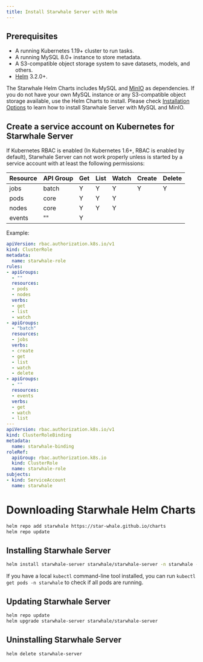 ```yaml
---
title: Install Starwhale Server with Helm
---
```


## Prerequisites

* A running Kubernetes 1.19+ cluster to run tasks.
* A running MySQL 8.0+ instance to store metadata.
* A S3-compatible object storage system to save datasets, models, and others.
* [Helm](https://helm.sh) 3.2.0+.

The Starwhale Helm Charts includes MySQL and [MinIO](https://min.io/) as dependencies. If you do not have your own MySQL instance or any S3-compatible object storage available, use the Helm Charts to install. Please check [Installation Options](#installation-options) to learn how to install Starwhale Server with MySQL and MinIO.

## Create a service account on Kubernetes for Starwhale Server

If Kubernetes RBAC is enabled (In Kubernetes 1.6+, RBAC is enabled by default), Starwhale Server can not work properly unless is started by a service account with at least the following permissions:

| Resource | API Group | Get | List | Watch | Create | Delete |
|----------|-----------|-----|------|-------|--------|--------|
| jobs     | batch     | Y   | Y    | Y     | Y      | Y      |
| pods     | core      | Y   | Y    | Y     |        |        |
| nodes    | core      | Y   | Y    | Y     |        |        |
| events   | ""        | Y   |      |       |        |        |

Example:

```yaml
apiVersion: rbac.authorization.k8s.io/v1
kind: ClusterRole
metadata:
  name: starwhale-role
rules:
- apiGroups:
  - ""
  resources:
  - pods
  - nodes
  verbs:
  - get
  - list
  - watch
- apiGroups:
  - "batch"
  resources:
  - jobs
  verbs:
  - create
  - get
  - list
  - watch
  - delete
- apiGroups:
  - ""
  resources:
  - events
  verbs:
  - get
  - watch
  - list
---
apiVersion: rbac.authorization.k8s.io/v1
kind: ClusterRoleBinding
metadata:
  name: starwhale-binding
roleRef:
  apiGroup: rbac.authorization.k8s.io
  kind: ClusterRole
  name: starwhale-role
subjects:
- kind: ServiceAccount
  name: starwhale
```

# Downloading Starwhale Helm Charts

```bash
helm repo add starwhale https://star-whale.github.io/charts
helm repo update
```

## Installing Starwhale Server

```bash
helm install starwhale-server starwhale/starwhale-server -n starwhale --create-namespace
```

If you have a local `kubectl` command-line tool installed, you can run `kubectl get pods -n starwhale` to check if all pods are running.

## Updating Starwhale Server

```bash
helm repo update
helm upgrade starwhale-server starwhale/starwhale-server
```

## Uninstalling Starwhale Server

```bash
helm delete starwhale-server
```
